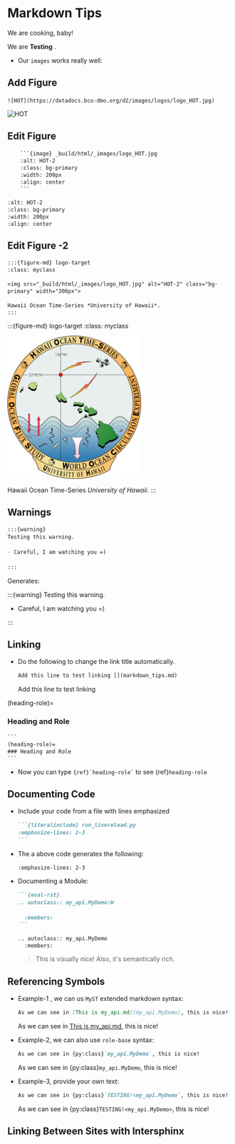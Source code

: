 # Markdown Tips

We are cooking, baby! 

We are **Testing** .

+ Our `images` works really well:
    
## Add Figure

`![HOT](https://datadocs.bco-dmo.org/d2/images/logos/logo_HOT.jpg)`

![HOT](https://datadocs.bco-dmo.org/d2/images/logos/logo_HOT.jpg)

## Edit Figure
    
```
    ```{image} _build/html/_images/logo_HOT.jpg
    :alt: HOT-2
    :class: bg-primary
    :width: 200px
    :align: center
    ```
```

```{image} _build/html/_images/logo_HOT.jpg
:alt: HOT-2
:class: bg-primary
:width: 200px
:align: center
```

## Edit Figure -2

```
:::{figure-md} logo-target
:class: myclass

<img src="_build/html/_images/logo_HOT.jpg" alt="HOT-2" class="bg-primary" width="300px">

Hawaii Ocean Time-Series *University of Hawaii*.
:::
```


:::{figure-md} logo-target
:class: myclass

<img src="_build/html/_images/logo_HOT.jpg" alt="HOT-2" class="bg-primary" width="300px">

Hawaii Ocean Time-Series *University of Hawaii*.
:::


## Warnings

```markdown
:::{warning}
Testing this warning.

- Careful, I am watching you =)

:::
```

Generates:

:::{warning}
Testing this warning.

- Careful, I am watching you =)

:::

## Linking

+  Do the following to change the link title automatically. 

    ```markdown
    Add this line to test linking [](markdown_tips.md)
    ``` 
    Add this line to test linking [](markdown_tips.md)

    
(heading-role)=
### Heading and Role 
    
    ```
    (heading-role)=
    ### Heading and Role
    ```
+ Now you can type ``` {ref}`heading-role` ``` to see {ref}`heading-role`


## Documenting Code 

+ Include your code from a file with lines emphasized

    ````markdown 
    ```{literalinclude} run_livereload.py
    :emphasize-lines: 2-3
    ``` 
     ````
+ The a above code generates the following:

    ```{literalinclude} run_livereload.py
    :emphasize-lines: 2-3
    ```
  
+ Documenting a Module: 
     
    ````markdown
    ```{eval-rst}
    .. autoclass:: my_api.MyDemo:W
  
      :members:
    ```
    ````
    
    ```{eval-rst}
    .. autoclass:: my_api.MyDemo
      :members:
    ```
    > This is visually nice! Also, it's semantically rich.
    
## Referencing Symbols
 
+ Example-1 , we can us `MyST` extended markdown syntax:

    ```markdown
    As we can see in [This is my_api.md](my_api.MyDemo), this is nice!
    ```
    As we can see in [This is my_api.md](my_api.MyDemo), this is nice!

+ Example-2, we can also use `role-base` syntax:

    ```markdown
    As we can see in {py:class}`my_api.MyDemo`, this is nice!
    ```
    As we can see in {py:class}`my_api.MyDemo`, this is nice!
    
+ Example-3, provide your own text:

    ```markdown 
    As we can see in {py:class}`TESTING!<my_api.MyDemo`, this is nice!
    ```
    As we can see in {py:class}`TESTING!<my_api.MyDemo>`, this is nice!

## Linking Between Sites with Intersphinx